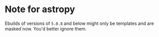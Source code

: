 # Note for astropy
<!-- I haven't updated the astropy package in this overlay to the newest version yet, as some dependencies in the official portage are not up-to-date. For now (2019-12-29), the newest version of following dependencies in the portage are:

cfitsio: 3.410; erfa: 1.4.0; wcslib: 5.16

While the bundled versions in astropy sources are listed in the table below, which might be the most suitable ones for each version of astropy.

Versions of astropy | cfitsio | erfa | wcslib | More information --
:------: | :----: | :----: | :----: | -----
4.0      | 3.470  | 1.7.0  | 6.4    | bundled wcslib > 6, so not included in this overlay yet
3.2.3    | 3.450  | 1.4.0  | 6.2    | similar with 4.0
3.1.2    | 3.450  | 1.4.0  | 5.19.1 | cfitsio and wcslib newer than portage
3.0.5    | 3.440  | 1.4.0  | 5.19   | similar with 3.1.2
2.0.16   | 3.440  | 1.4.0  | 5.16   | cfitsio newer than portage
2.0.14   | 3.440  | 1.4.0  | 5.16   | same as 2.0.16

Some of the dependencies in the portage are always older than the bundled ones, so I'm not sure if the builds in this overlay always work well. I just provide the versions that don't need quite new versions of the dependencies.(3.1.2 is the newest one here for now)

If you still want the newest version, try the ones in [this overlay](https://github.com/Universebenzene/benzene-testlay/), which are even less tested.a -->

<!--Update to newest version as the `cfitsio` and `wcslib` in official portage are up-to-date now, while `erfa` is still using the one in [sciense](https://wiki.gentoo.org/wiki/Project:Science) overlay.-->

<!--Versions above `5.0.2` are not included in the overlay, as newest version of cfitsio in the main tree is still `4.0.0` (2022-04), while astropy>=5.0.3 officially bundle the `4.0.1`.-->

<!--Versions above `4.2.1` are not included in the overlay, as newest version of wcslib in the main tree is still `7.4` (2021-12), while astropy>=4.3.1 officially bundle the `7.7`.-->

Ebuilds of versions of `5.0.8` and below might only be templates and are masked now. You'd better ignore them.
<!--We still keep `dev-python/pyerfa-1.7.2` in this overlay, as astropy 4.2.1 released before pyerfa 1.7.3 released.

Old versions in this overlay might be removed in the future.

Doc building fail with version `4.2.1`. Still no idea how to fix it.

Test phase aborts while running with `4.2.1`. Seems caused by erfa, but not sure.-->
